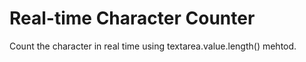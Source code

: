 # Real-time Character Counter

Count the character in real time using textarea.value.length() mehtod.
